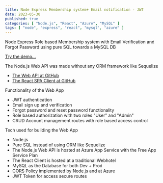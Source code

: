 ```yaml
---
title: Node Express Membership system+ Email notification - JWT
date: 2023-05-30
published: true
categories: [ "Node.js", "React", "Azure", "MySQL" ]
tags: [ "node", "express", "react", "mysql", "azure" ]
---
```



Node Express Role based Membership system with Email Verification and Forgot Password using pure SQL towards a MySQL DB


<a href="https://users.persteenolsen.com" target="_blank">Try the demo...</a>

The Node.js Web API was made without any ORM framework like Sequelize

<ul>
<li><a href="https://github.com/persteenolsen/node-express-users-api" target="_blank">The Web API at GitHub</a></li>
<li><a href="https://github.com/persteenolsen/react-spa-users-client" target="_blank">The React SPA Client at GitHub</a></li>
</ul>


<p>Functionality of the Web App</p>
<ul>

<li>JWT authentication</li>
<li>Email sign up and verification</li>
<li>Forgot password and reset password functionality</li>
<li>Role based authorization with two roles "User" and "Admin"</li>
<li>CRUD Account management routes with role based access control</li>


</ul>

<p>Tech used for building the Web App</p>
<ul>
<li>Node.js</li>
<li>Pure SQL instead of using ORM like Sequelize</li>
<li>The Node.js Web API is hosted at Azure App Service with the Free App Service Plan</li>
<li>The React Client is hosted at a traditional Webhotel</li>
<li>MySQL as the Database for both Dev + Prod</li>
<li>CORS Policy implemented by Node.js and at Azure</li>
<li>JWT Token for access secure routes</li>

</ul>


